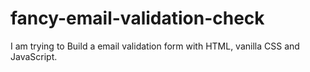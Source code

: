 # fancy-email-validation-check
I am trying to Build a email validation form with HTML, vanilla CSS and JavaScript.
